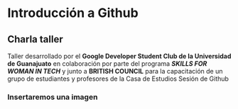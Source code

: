 
# Introducción a Github

## Charla taller

Taller desarrollado por el **Google Developer Student Club de la Universidad de Guanajuato** en colaboración por parte del programa _**SKILLS FOR WOMAN IN TECH**_ y junto a **BRITISH COUNCIL** para la capacitación de un grupo de estudiantes y profesores de la Casa de Estudios
 Sesión de Github

 ### Insertaremos una imagen ###
